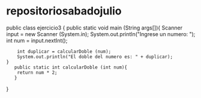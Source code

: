 # repositoriosabadojulio

public class ejercicio3 {
    public static void main (String args[]){
        Scanner input = new Scanner (System.in);
        System.out.println("Ingrese un numero: ");
        int num = input.nextInt();

        int duplicar = calcularDoble (num);
        System.out.println("El doble del numero es: " + duplicar);
    }
       public static int calcularDoble (int num){
        return num * 2;
       }
}